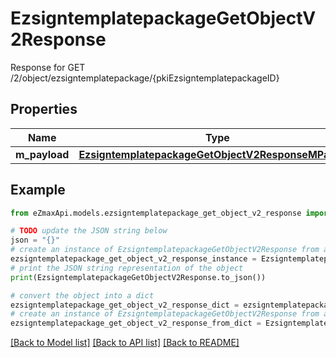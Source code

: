 # EzsigntemplatepackageGetObjectV2Response

Response for GET /2/object/ezsigntemplatepackage/{pkiEzsigntemplatepackageID}

## Properties

Name | Type | Description | Notes
------------ | ------------- | ------------- | -------------
**m_payload** | [**EzsigntemplatepackageGetObjectV2ResponseMPayload**](EzsigntemplatepackageGetObjectV2ResponseMPayload.md) |  | 

## Example

```python
from eZmaxApi.models.ezsigntemplatepackage_get_object_v2_response import EzsigntemplatepackageGetObjectV2Response

# TODO update the JSON string below
json = "{}"
# create an instance of EzsigntemplatepackageGetObjectV2Response from a JSON string
ezsigntemplatepackage_get_object_v2_response_instance = EzsigntemplatepackageGetObjectV2Response.from_json(json)
# print the JSON string representation of the object
print(EzsigntemplatepackageGetObjectV2Response.to_json())

# convert the object into a dict
ezsigntemplatepackage_get_object_v2_response_dict = ezsigntemplatepackage_get_object_v2_response_instance.to_dict()
# create an instance of EzsigntemplatepackageGetObjectV2Response from a dict
ezsigntemplatepackage_get_object_v2_response_from_dict = EzsigntemplatepackageGetObjectV2Response.from_dict(ezsigntemplatepackage_get_object_v2_response_dict)
```
[[Back to Model list]](../README.md#documentation-for-models) [[Back to API list]](../README.md#documentation-for-api-endpoints) [[Back to README]](../README.md)


